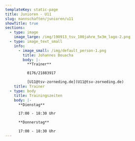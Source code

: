 ```yaml
---
templateKey: static-page
title: Junioren - U11
slug: mannschaften/junioren/u11
showTitle: true
sections:
  - type: image
    image_large: /img/190913_tsv_100jahre_5x3m_logo-2.png
  - type: image_text_small
    info:
      - image_small: /img/default_person-1.png
        title: Johannes Bouacha
        body: |-
          **Trainer**

          0176/21883917

          [U11@tsv-zorneding.de](U11@tsv-zorneding.de)
    title: Trainer
  - type: body
    title: Trainingszeiten
    body: |-
      **Dienstag**

      17:00 - 18:30 Uhr

      **Donnerstag**

      17:00 - 18:30 Uhr
---
```

